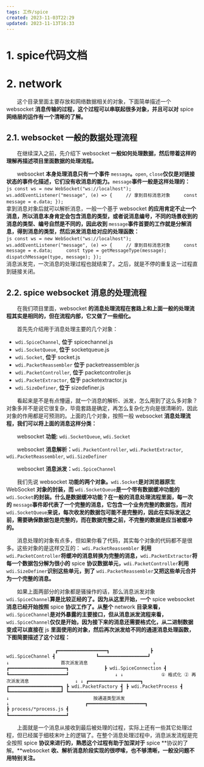 ```yaml
---
tags: 工作/spice
created: 2023-11-03T22:29
updated: 2023-11-13T16:33
---
```

# 1. spice代码文档

# 2. network

　　这个目录里面主要存放和网络数据相关的对象，下面简单描述一个 websocket **消息传输的过程，这个过程可以串联起很多对象，并且可以对** spice **网络层的运作有一个清晰的了解。**

## 2.1. websocket 一般的数据处理流程

　　在继续深入之前，先介绍下 websocket **一般如何处理数据，然后带着这样的理解再描述项目里面数据的处理流程。**

　　websocket **本身处理消息只有一个事件** `message`​**。**​`open`​, `close`​ **仅仅是对链接状态的事件化描述，它们没有收消息的能力。**​`message`​ **事件一般是这样处理的：**  
​`js const ws = new WebSocket("ws://localhost"); ws.addEventListener("message", (e) => {     // 拿到目标消息对象     const message = e.data; }); ​`​  
拿到消息对象后就可以解析消息，一般一个基于 websocket **的应用肯定不止一个消息，所以消息本身肯定会包含消息的类型，或者说消息编号，不同的场景收到的消息的类型、编号自然是不同的，因此收到** `message`​ **事件首要的工作就是分解消息，得到消息的类型，然后派发消息给对应的处理函数：**  
​`js const ws = new WebSocket("ws://localhost"); ws.addEventListener("message", (e) => {     // 拿到目标消息对象     const message = e.data;     const type = getMessageType(message);     dispatchMessage(type, message); }); ​`​  
消息派发完，一次消息的处理过程也就结束了。之后，就是不停的重复这一过程直到链接关闭。

## 2.2. spice websocket 消息的处理流程

　　在我们项目里面，websocket **的消息处理流程在套路上和上面一般的处理流程其实是相同的，但在流程内部，它又做了一些细化。**

　　首先先介绍用于消息处理主要的几个对象：

* ​`wdi.SpiceChannel`​, **位于** spicechannel.js
* ​`wdi.SocketQueue`​, **位于** socketqueue.js
* ​`wdi.Socket`​, **位于** socket.js
* ​`wdi.PacketReassembler`​ **位于** packetreassembler.js
* ​`wdi.PacketController`​, **位于** packetcontroller.js
* ​`wdi.PacketExtractor`​, **位于** packetextractor.js
* ​`wdi.SizeDefiner`​, **位于** sizedefiner.js

　　看起来是不是有点懵逼，就一个消息的解析、派发，怎么用到了这么多对象？对象多并不是说它很复杂，毕竟套路是确定，再怎么复杂化方向是很清晰的，因此对象的作用都是可预测的。上面的几个对象，按照一般 websocket **消息处理流程，我们可以将上面的消息这样分类：**

　　websocket **功能**: `wdi.SocketQueue`​, `wdi.Socket`​

　　websocket **消息解析：**​`wdi.PacketController`​, `wdi.PacketExtractor`​, `wdi.PacketReassembler`​, `wdi.SizeDefiner`​

　　websocket **消息派发：**​`wdi.SpiceChannel`​

　　我们先说 websocket **功能的两个对象。**​`wdi.Socket`​ **是对浏览器原生** WebSocket **对象的封装，而** `wdi.SocketQueue`​ **是一个带有数据缓冲功能的** `wdi.Socket`​ **的封装。什么是数据缓冲功能？在一般的消息处理流程里面，每一次的** `message`​ **事件即代表了一个完整的消息，它包含一个业务完整的数据包，而对** `wdi.SocketQueue`​ **来说，每次收发的数据包可能不是完整的，因此在实际发送之前，需要确保数据包是完整的，而在数据完整之前，不完整的数据是应当被缓冲的。**

　　消息处理的对象有点多，但如果你看了代码，其实每个对象的代码都不是很多。这些对象的是这样交互的： `wdi.PacketReassembler`​ **利用** `wdi.PacketController`​ **将缓冲的消息转换为完整的消息，**​`wdi.PacketExtractor`​ **将每一个数据包分解为很小的** spice **协议数据单元，**​`wdi.PacketController`​ **利用** `wdi.SizeDefiner`​ **识别这些单元，到了** `wdi.PacketReassembler`​ **又把这些单元合并为一个完整的消息。**

　　如果上面两部分的对象都是骚操作的话，那么消息派发对象 `wdi.SpiceChannel`​ **算是比较正经的了。因为从这里开始，一个** spice websocket **消息已经开始按照** spice **协议工作了。从整个** network **目录来看，**​`wdi.SpiceChannel`​ **是对外暴露的主要接口，但从消息派发流程来看，**​`wdi.SpiceChannel`​ **仅仅是开始，因为接下来的消息还需要格式化，从二进制数据变成可以直接在** js **里面使用的对象，然后再次派发给不同的通道消息处理函数，下图简要描述了这个过程：**

　　​`​              ┏━━━━━━━━━━━━━━━━━━┓               ┣ wdi.SpiceChannel ┫               ┗━━━━━━━━━━━━━━━━━━┛                        ↓                   首次派发消息                        ↓             ┏━━━━━━━━━━━━━━━━━━━━━┓             ┣ wdi.SpiceConnection ┫             ┗━━━━━━━━━━━━━━━━━━━━━┛                 ↓ ↓              ① 格式化 ② 再次派发消息                 ↓ ↓ ┏━━━━━━━━━━━━━━━━━━━┓ ┏━━━━━━━━━━━━━━━━━━━┓ ┣ wdi.PacketFactory ┫ ┣ wdi.PacketProcess ┫ ┗━━━━━━━━━━━━━━━━━━━┛ ┗━━━━━━━━━━━━━━━━━━━┛                                     ↓                               按通道类型派发                                     ↓                            ┏━━━━━━━━━━━━━━━━━━━━━┓                            ┣ process/*process.js ┫                            ┗━━━━━━━━━━━━━━━━━━━━━┛`​

　　上面就是一个消息从接收到最后被处理的过程，实际上还有一些其它处理过程，但已经属于细枝末叶上的逻辑了。在整个消息处理过程中，消息派发流程是完全按照 spice **协议来进行的，熟悉这个过程有助于加深对于** spice **协议的了解。**websocket **收、解析消息阶段实现的很啰嗦，也不够清晰，一般没问题不用特别关注。**
